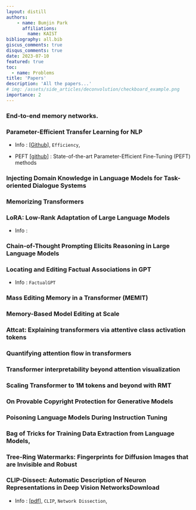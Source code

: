 ```yaml
---
layout: distill
authors: 
    - name: Bumjin Park
      affiliations:
        name: KAIST
bibliography: all.bib
giscus_comments: true
disqus_comments: true
date: 2023-07-10
featured: true
toc:
  - name: Problems
title: 'Papers'
description: 'All the papers...'
# img: /assets/side_articles/deconvolution/checkboard_example.png
importance: 2 
---
```



### End-to-end memory networks.

### Parameter-Efficient Transfer Learning for NLP  

* Info <d-cite key="houlsby2019parameter" /> :  [[Github](https://github.com/google-research/adapter-bert)], `Efficiency`, 

* PEFT  [[github](https://github.com/huggingface/peft)] : State-of-the-art Parameter-Efficient Fine-Tuning (PEFT) methods




### Injecting Domain Knowledge in Language Models for Task-oriented Dialogue Systems

### Memorizing Transformers 

### LoRA: Low-Rank Adaptation of Large Language Models

* Info <d-cite key="hu2021lora"/> :  



### Chain-of-Thought Prompting Elicits Reasoning in Large Language Models


### Locating and Editing Factual Associations in GPT
* Info : `FactualGPT`



### Mass Editing Memory in a Transformer (MEMIT)



### Memory-Based Model Editing at Scale



### Attcat: Explaining transformers via attentive class activation tokens

### Quantifying attention flow in transformers

### Transformer interpretability beyond attention visualization

### Scaling Transformer to 1M tokens and beyond with RMT


### On Provable Copyright Protection for Generative Models


### Poisoning Language Models During Instruction Tuning


### Bag of Tricks for Training Data Extraction from Language Models,


### Tree-Ring Watermarks: Fingerprints for Diffusion Images that are Invisible and Robust


### CLIP-Dissect: Automatic Description of Neuron Representations in Deep Vision NetworksDownload 

* Info  <d-cite key="oikarinen2022clip"/> : [[pdf](https://openreview.net/forum?id=iPWiwWHc1V)],  `CLIP`, `Network Dissection`, 



